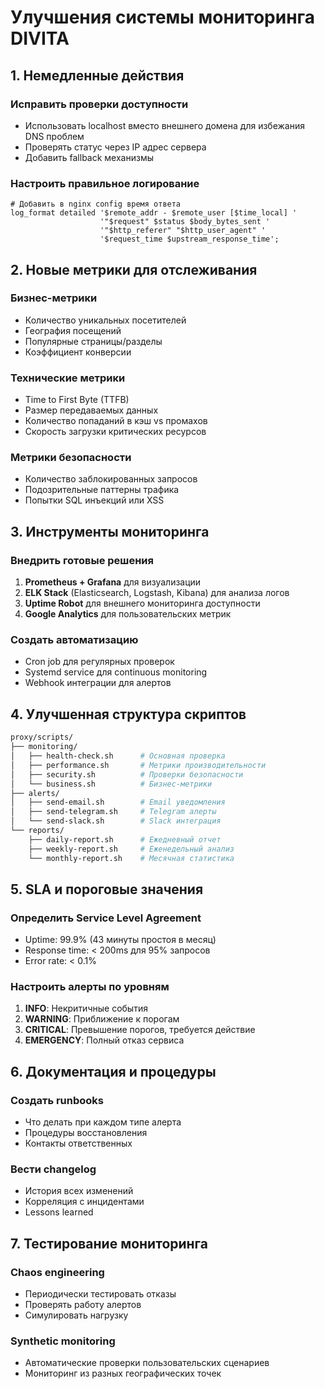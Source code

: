# Улучшения системы мониторинга DIVITA

## 1. Немедленные действия

### Исправить проверки доступности
- Использовать localhost вместо внешнего домена для избежания DNS проблем
- Проверять статус через IP адрес сервера
- Добавить fallback механизмы

### Настроить правильное логирование
```nginx
# Добавить в nginx config время ответа
log_format detailed '$remote_addr - $remote_user [$time_local] '
                    '"$request" $status $body_bytes_sent '
                    '"$http_referer" "$http_user_agent" '
                    '$request_time $upstream_response_time';
```

## 2. Новые метрики для отслеживания

### Бизнес-метрики
- Количество уникальных посетителей
- География посещений
- Популярные страницы/разделы
- Коэффициент конверсии

### Технические метрики
- Time to First Byte (TTFB)
- Размер передаваемых данных
- Количество попаданий в кэш vs промахов
- Скорость загрузки критических ресурсов

### Метрики безопасности
- Количество заблокированных запросов
- Подозрительные паттерны трафика
- Попытки SQL инъекций или XSS

## 3. Инструменты мониторинга

### Внедрить готовые решения
1. **Prometheus + Grafana** для визуализации
2. **ELK Stack** (Elasticsearch, Logstash, Kibana) для анализа логов
3. **Uptime Robot** для внешнего мониторинга доступности
4. **Google Analytics** для пользовательских метрик

### Создать автоматизацию
- Cron job для регулярных проверок
- Systemd service для continuous monitoring
- Webhook интеграции для алертов

## 4. Улучшенная структура скриптов

```bash
proxy/scripts/
├── monitoring/
│   ├── health-check.sh      # Основная проверка
│   ├── performance.sh       # Метрики производительности
│   ├── security.sh          # Проверки безопасности
│   └── business.sh          # Бизнес-метрики
├── alerts/
│   ├── send-email.sh        # Email уведомления
│   ├── send-telegram.sh     # Telegram алерты
│   └── send-slack.sh        # Slack интеграция
└── reports/
    ├── daily-report.sh      # Ежедневный отчет
    ├── weekly-report.sh     # Еженедельный анализ
    └── monthly-report.sh    # Месячная статистика
```

## 5. SLA и пороговые значения

### Определить Service Level Agreement
- Uptime: 99.9% (43 минуты простоя в месяц)
- Response time: < 200ms для 95% запросов
- Error rate: < 0.1%

### Настроить алерты по уровням
1. **INFO**: Некритичные события
2. **WARNING**: Приближение к порогам
3. **CRITICAL**: Превышение порогов, требуется действие
4. **EMERGENCY**: Полный отказ сервиса

## 6. Документация и процедуры

### Создать runbooks
- Что делать при каждом типе алерта
- Процедуры восстановления
- Контакты ответственных

### Вести changelog
- История всех изменений
- Корреляция с инцидентами
- Lessons learned

## 7. Тестирование мониторинга

### Chaos engineering
- Периодически тестировать отказы
- Проверять работу алертов
- Симулировать нагрузку

### Synthetic monitoring
- Автоматические проверки пользовательских сценариев
- Мониторинг из разных географических точек
